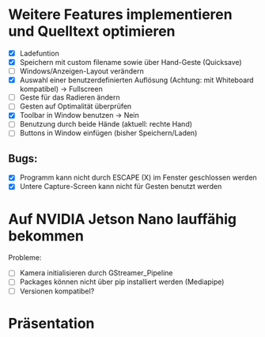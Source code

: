 # Weitere Features implementieren und Quelltext optimieren
- [x] Ladefuntion
- [x] Speichern mit custom filename sowie über Hand-Geste (Quicksave)
- [ ] Windows/Anzeigen-Layout verändern
- [x] Auswahl einer benutzerdefinierten Auflösung (Achtung: mit Whiteboard kompatibel) -> Fullscreen
- [ ] Geste für das Radieren ändern
- [ ] Gesten auf Optimalität überprüfen
- [x] Toolbar in Window benutzen -> Nein
- [ ] Benutzung durch beide Hände (aktuell: rechte Hand)
- [ ] Buttons in Window einfügen (bisher Speichern/Laden)
	
## Bugs:
- [x] Programm kann nicht durch ESCAPE (X) im Fenster geschlossen werden
- [x] Untere Capture-Screen kann nicht für Gesten benutzt werden

# Auf NVIDIA Jetson Nano lauffähig bekommen
Probleme:
- [ ] Kamera initialisieren durch GStreamer_Pipeline
- [ ] Packages können nicht über pip installiert werden (Mediapipe)
- [ ] Versionen kompatibel?

# Präsentation
